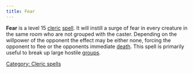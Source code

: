 ```yaml
---
title: Fear
---
```


**Fear** is a level 15 [cleric](cleric "wikilink")
[spell](spell "wikilink"). It will instill a surge of fear in every
creature in the same room who are not grouped with the caster. Depending
on the willpower of the opponent the effect may be either none, forcing
the opponent to flee or the opponents immediate
[death](death "wikilink"). This spell is primarily useful to break up
large hostile [groups](group "wikilink").

[Category: Cleric spells](Category:_Cleric_spells "wikilink")
